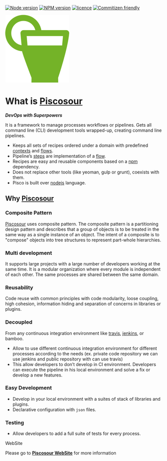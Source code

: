 [![Node version](http://img.shields.io/node/v/piscosour.svg)](
https://github.com/cellsjs/piscosour/blob/master/package.json)
[![NPM version](http://img.shields.io/npm/v/piscosour.svg)](https://github.com/cellsjs/piscosour/blob/master/package.json)
[![licence](http://img.shields.io/npm/l/piscosour.svg)](https://github.com/cellsjs/piscosour/blob/master/package.json)
[![Commitizen friendly](https://img.shields.io/badge/commitizen-friendly-brightgreen.svg)](http://commitizen.github.io/cz-cli/)

[![Piscosour: Get all your devops tools wrapped-up!](docs/images/logo.png)](http://cellsjs.github.io/piscosour/)

# What is [Piscosour](http://cellsjs.github.io/piscosour/)

***DevOps with Superpowers***

It is a framework to manage processes workflows or pipelines. Gets all command line (CLI) development tools wrapped-up, creating command line pipelines.

- Keeps all sets of recipes ordered under a domain with predefined [contexts](./docs/developers/guides/01-contexts.md) and [flows](./docs/developers/guides/03-flows.md).
- Pipeline’s [steps](./docs/developers/guides/02-steps.md) are implementation of a [flow](./docs/developers/guides/03-flows.md).
- Recipes are easy and reusable components based on a [npm](https://www.npmjs.com) dependency.
- Does not replace other tools (like yeoman, gulp or grunt), coexists with them.
- Pisco is built over [nodejs](https://nodejs.org/) language.

## Why [Piscosour](http://cellsjs.github.io/piscosour/)

### Composite Pattern

[Piscosour](http://cellsjs.github.io/piscosour/) uses composite pattern. The composite pattern is a partitioning design pattern and describes that a group of objects is to be treated in the same way as a single instance of an object. The intent of a composite is to "compose" objects into tree structures to represent part-whole hierarchies.

### Multi development

It supports large projects with a large number of developers working at the same time. It is a modular organization where every module is independent of each other. The same processes are shared between the same domain.

### Reusability

Code reuse with common principles with code modularity, loose coupling, high cohesion, information hiding and separation of concerns in libraries or plugins.

### Decoupled

From any continuous integration environment like [travis](https://travis-ci.org), [jenkins](https://jenkins.io), or bamboo.
- Allow to use different continuous integration environment for different processes according to the needs (ex. private code repository we can use jenkins and public repository with can use travis)
- This allow developers to don’t develop in CI environment. Developers can execute the pipeline in his local environment and solve a fix or develop a new features.

### Easy Development

- Develop in your local environment with a suites of stack of libraries and plugins.
- Declarative configuration with `json` files.

### Testing

- Allow developers to add a full suite of tests for every process.

WebSite

Please go to **[Piscosour WebSite](http://cellsjs.github.io/piscosour/)** for more information
